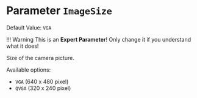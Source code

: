 # Parameter `ImageSize`
Default Value: `VGA`

!!! Warning
    This is an **Expert Parameter**! Only change it if you understand what it does!

Size of the camera picture.

Available options:

- `VGA` (640 x 480 pixel)
- `QVGA` (320 x 240 pixel)
